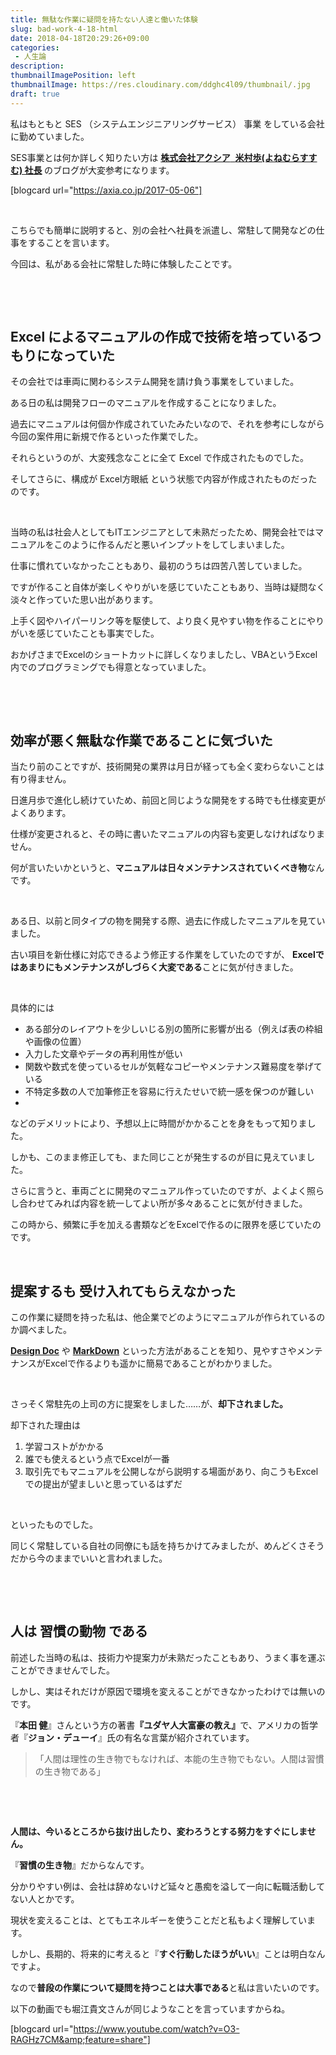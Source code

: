 ```yaml
---
title: 無駄な作業に疑問を持たない人達と働いた体験
slug: bad-work-4-18-html
date: 2018-04-18T20:29:26+09:00
categories: 
 - 人生論
description: 
thumbnailImagePosition: left
thumbnailImage: https://res.cloudinary.com/ddghc4l09/thumbnail/.jpg
draft: true
---
```


<!--more-->

私はもともと SES （システムエンジニアリングサービス） 事業 をしている会社に勤めていました。

SES事業とは何か詳しく知りたい方は <a href="https://axia.co.jp/" target="_blank" rel="noopener"><strong>株式会社アクシア</strong>  </a><strong><a href="https://twitter.com/yonemura2006" target="_blank" rel="noopener">米村歩(よねむらすすむ) 社長</a> </strong>のブログが大変参考になります。

[blogcard url="https://axia.co.jp/2017-05-06"]

&nbsp;

こちらでも簡単に説明すると、別の会社へ社員を派遣し、常駐して開発などの仕事をすることを言います。

今回は、私がある会社に常駐した時に体験したことです。

&nbsp;

&nbsp;
<h2>Excel によるマニュアルの作成で技術を培っているつもりになっていた</h2>
その会社では車両に関わるシステム開発を請け負う事業をしていました。

ある日の私は開発フローのマニュアルを作成することになりました。

過去にマニュアルは何個か作成されていたみたいなので、それを参考にしながら今回の案件用に新規で作るといった作業でした。

それらというのが、大変残念なことに全て Excel で作成されたものでした。

そしてさらに、構成が Excel方眼紙 という状態で内容が作成されたものだったのです。

&nbsp;

当時の私は社会人としてもITエンジニアとして未熟だったため、開発会社ではマニュアルをこのように作るんだと悪いインプットをしてしまいました。

仕事に慣れていなかったこともあり、最初のうちは四苦八苦していました。

ですが作ること自体が楽しくやりがいを感じていたこともあり、当時は疑問なく淡々と作っていた思い出があります。

上手く図やハイパーリンク等を駆使して、より良く見やすい物を作ることにやりがいを感じていたことも事実でした。

おかげさまでExcelのショートカットに詳しくなりましたし、VBAというExcel内でのプログラミングでも得意となっていました。

&nbsp;

&nbsp;
<h2>効率が悪く無駄な作業であることに気づいた</h2>
当たり前のことですが、技術開発の業界は月日が経っても全く変わらないことは有り得ません。

日進月歩で進化し続けていため、前回と同じような開発をする時でも仕様変更がよくあります。

仕様が変更されると、その時に書いたマニュアルの内容も変更しなければなりません。

何が言いたいかというと、<strong>マニュアルは日々メンテナンスされていくべき物</strong>なんです。

&nbsp;

ある日、以前と同タイプの物を開発する際、過去に作成したマニュアルを見ていました。

古い項目を新仕様に対応できるよう修正する作業をしていたのですが、 <strong>Excelではあまりにもメンテナンスがしづらく大変である</strong>ことに気が付きました。

&nbsp;

具体的には
<ul>
 	<li>ある部分のレイアウトを少しいじる別の箇所に影響が出る（例えば表の枠組や画像の位置）</li>
 	<li>入力した文章やデータの再利用性が低い</li>
 	<li>関数や数式を使っているセルが気軽なコピーやメンテナンス難易度を挙げている</li>
 	<li>不特定多数の人で加筆修正を容易に行えたせいで統一感を保つのが難しい</li>
 	<li></li>
</ul>
などのデメリットにより、予想以上に時間がかかることを身をもって知りました。

しかも、このまま修正しても、また同じことが発生するのが目に見えていました。

さらに言うと、車両ごとに開発のマニュアル作っていたのですが、よくよく照らし合わせてみれば内容を統一してよい所が多々あることに気が付きました。

この時から、頻繁に手を加える書類などをExcelで作るのに限界を感じていたのです。

&nbsp;
<h2>提案するも 受け入れてもらえなかった</h2>
この作業に疑問を持った私は、他企業でどのようにマニュアルが作られているのか調べました。

<strong><a href="http://www.atmarkit.co.jp/ait/articles/1606/21/news016.html" target="_blank" rel="noopener">Design Doc</a></strong> や <strong><a href="https://qiita.com/kitfactory/items/170c4ea17e8047ea0c95">MarkDown</a></strong> といった方法があることを知り、見やすさやメンテナンスがExcelで作るよりも遥かに簡易であることがわかりました。

&nbsp;

さっそく常駐先の上司の方に提案をしました……が、<strong>却下されました。</strong>

却下された理由は
<ol>
 	<li>学習コストがかかる</li>
 	<li>誰でも使えるという点でExcelが一番</li>
 	<li>取引先でもマニュアルを公開しながら説明する場面があり、向こうもExcelでの提出が望ましいと思っているはずだ</li>
</ol>
&nbsp;

といったものでした。

同じく常駐している自社の同僚にも話を持ちかけてみましたが、めんどくさそうだから今のままでいいと言われました。

&nbsp;

&nbsp;
<h2>人は 習慣の動物 である</h2>
前述した当時の私は、技術力や提案力が未熟だったこともあり、うまく事を運ぶことができませんでした。

しかし、実はそれだけが原因で環境を変えることができなかったわけでは無いのです。

『<strong>本田 健</strong>』さんという方の著書<strong>『</strong><strong>ユダヤ人大富豪の教え』</strong>で、アメリカの哲学者『<strong>ジョン・デューイ</strong>』氏の有名な言葉が紹介されています。
<blockquote>「人間は理性の生き物でもなければ、本能の生き物でもない。人間は習慣の生き物である」</blockquote>
&nbsp;

&nbsp;

<strong>人間は、今いるところから抜け出したり、変わろうとする努力をすぐにしません。</strong>

『<strong>習慣の生き物</strong>』だからなんです。

分かりやすい例は、会社は辞めないけど延々と愚痴を溢して一向に転職活動してない人とかです。

現状を変えることは、とてもエネルギーを使うことだと私もよく理解しています。

しかし、長期的、将来的に考えると『<strong>すぐ行動したほうがいい</strong>』ことは明白なんですよ。

なので<strong>普段の作業について疑問を持つことは大事である</strong>と私は言いたいのです。

以下の動画でも堀江貴文さんが同じようなことを言っていますからね。

[blogcard url="https://www.youtube.com/watch?v=O3-RAGHz7CM&amp;feature=share"]
